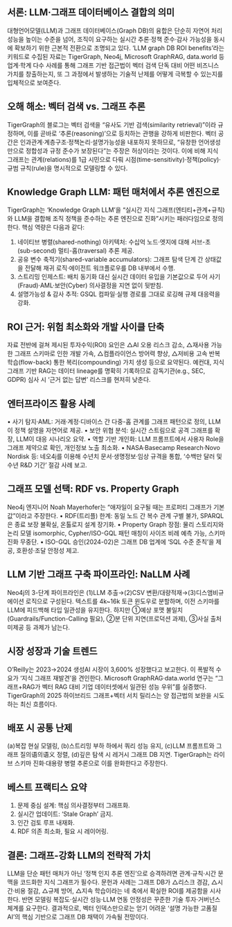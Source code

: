 ## 서론: LLM·그래프 데이터베이스 결합의 의미
대형언어모델(LLM)과 그래프 데이터베이스(Graph DB)의 융합은 단순히 자연어 처리 성능을 높이는 수준을 넘어, 조직이 요구하는 실시간 추론·정책 준수·감사 가능성을 동시에 확보하기 위한 근본적 전환으로 조명되고 있다. ‘LLM graph DB ROI benefits’라는 키워드로 수집된 자료는 TigerGraph, Neo4j, Microsoft GraphRAG, data.world 등 업계·학계 다수 사례를 통해 그래프 기반 접근법이 벡터 검색 단독 대비 어떤 비즈니스 가치를 창출하는지, 또 그 과정에서 발생하는 기술적 난제를 어떻게 극복할 수 있는지를 입체적으로 보여준다.

## 오해 해소: 벡터 검색 vs. 그래프 추론
TigerGraph의 블로그는 벡터 검색을 “유사도 기반 검색(similarity retrieval)”이라 규정하며, 이를 곧바로 ‘추론(reasoning)’으로 등치하는 관행을 강하게 비판한다. 벡터 공간은 인과관계·계층구조·정책논리·설명가능성을 내포하지 못하므로, “유창한 언어생성만으로 정합성과 규정 준수가 보장된다”는 주장은 허상이라는 것이다. 이에 비해 지식 그래프는 관계(relations)를 1급 시민으로 다뤄 시점(time-sensitivity)·정책(policy)·규범 규칙(rule)을 명시적으로 모델링할 수 있다.

## Knowledge Graph LLM: 패턴 매처에서 추론 엔진으로
TigerGraph는 ‘Knowledge Graph LLM’을 “실시간 지식 그래프(엔티티+관계+규칙)와 LLM을 결합해 조직 정책을 준수하는 추론 엔진으로 진화”시키는 패러다임으로 정의한다. 핵심 역량은 다음과 같다:
1) 네이티브 병렬(shared-nothing) 아키텍처: 수십억 노드·엣지에 대해 서브-초(sub-second) 멀티-홉(traversal) 추론 제공.
2) 공유 변수 축적기(shared-variable accumulators): 그래프 탐색 단계 간 상태값을 전달해 재귀 로직·에이전트 워크플로우를 DB 내부에서 수행.
3) 스트리밍 인제스트: 배치 동기화 대신 실시간 데이터 유입을 기본값으로 두어 사기(Fraud)·AML·보안(Cyber) 의사결정을 지연 없이 뒷받침.
4) 설명가능성 & 감사 추적: GSQL 컴파일·실행 경로를 그대로 로깅해 규제 대응력을 강화.

## ROI 근거: 위험 최소화와 개발 사이클 단축
자료 전반에 걸쳐 제시된 투자수익(ROI) 요인은 △AI 오용 리스크 감소, △재사용 가능한 그래프 스키마로 인한 개발 가속, △컴플라이언스 방어력 향상, △저비용 고속 반복 학습(flow-back) 통한 복리(compounding) 가치 생성 등으로 요약된다. 예컨대, 지식 그래프 기반 RAG는 데이터 lineage를 명확히 기록하므로 감독기관(e.g., SEC, GDPR) 심사 시 ‘근거 없는 답변’ 리스크를 현저히 낮춘다.

## 엔터프라이즈 활용 사례
• 사기 탐지·AML: 거래·계정·디바이스 간 다중-홉 관계를 그래프 패턴으로 정의, LLM이 정책 설명을 자연어로 제공.
• 보안 위협 분석: 실시간 스트림으로 공격 그래프를 확장, LLM이 대응 시나리오 요약.
• 역할 기반 개인화: LLM 프롬프트에서 사용자 Role을 그래프 제약으로 확인, 개인정보 노출 최소화.
• NASA·Basecamp Research·Novo Nordisk 등: 네오4j를 이용해 수년치 문서·생명정보·임상 규격을 통합, ‘수백만 달러 및 수년 R&D 기간’ 절감 사례 보고.

## 그래프 모델 선택: RDF vs. Property Graph
Neo4j 엔지니어 Noah Mayerhofer는 “애자일이 요구될 때는 프로퍼티 그래프가 기본값”이라고 주장한다.
• RDF(트리플) 한계: 동일 노드 간 복수 관계 구별 불가, SPARQL은 종료 보장 불확실, 온톨로지 설계 장기화.
• Property Graph 장점: 물리 스토리지와 논리 모델 isomorphic, Cypher/ISO-GQL 패턴 매칭이 사이즈 비례 예측 가능, 스키마 진화 무중단.
• ISO-GQL 승인(2024-02)은 그래프 DB 업계에 ‘SQL 수준 준칙’을 제공, 호환성·조달 안정성 제고.

## LLM 기반 그래프 구축 파이프라인: NaLLM 사례
Neo4j의 3-단계 파이프라인은 (1)LLM 추출→(2)CSV 변환/대량적재→(3)디스앰비규에이션 로직으로 구성된다. 텍스트를 4k~16k 토큰 윈도우로 분할하며, 이전 스키마를 LLM에 피드백해 타입 일관성을 유지한다. 하지만
①예상 포맷 불일치(Guardrails/Function-Calling 필요), ②분 단위 지연(프로덕션 과제), ③사실 출처 미제공 등 과제가 남는다.

## 시장 성장과 기술 트렌드
O’Reilly는 2023→2024 생성AI 시장이 3,600% 성장했다고 보고한다. 이 폭발적 수요가 ‘지식 그래프 재발견’을 견인한다. Microsoft GraphRAG·data.world 연구는 “그래프+RAG가 벡터 RAG 대비 기업 데이터셋에서 일관된 성능 우위”를 실증했다. TigerGraph의 2025 하이브리드 그래프+벡터 서치 릴리스는 양 접근법의 보완을 시도하는 최신 흐름이다.

## 배포 시 공통 난제
(a)복잡 현실 모델링, (b)스트리밍 부하 하에서 쿼리 성능 유지, (c)LLM 프롬프트와 그래프 질의语의语义 정렬, (d)깊은 탐색 시 레거시 그래프 DB 지연. TigerGraph는 라이브 스키마 진화·대용량 병렬 추론으로 이를 완화한다고 주장한다.

## 베스트 프랙티스 요약
1) 문제 중심 설계: 핵심 의사결정부터 그래프화.
2) 실시간 업데이트: ‘Stale Graph’ 금지.
3) 인간 검토 루프 내재화.
4) RDF 의존 최소화, 필요 시 레이어링.

## 결론: 그래프-강화 LLM의 전략적 가치
LLM을 단순 패턴 매처가 아닌 ‘정책 인지 추론 엔진’으로 승격하려면 관계·규칙·시간 문맥을 코드화한 지식 그래프가 필수다. 문헌과 사례는 그래프 DB가 △리스크 경감, △시간·비용 절감, △규제 방어, △지속 학습이라는 네 축에서 확실한 ROI를 제공함을 시사한다. 반면 모델링 복잡도·실시간 성능·LLM 연동 안정성은 꾸준한 기술 투자·거버넌스 체계를 요구한다. 결과적으로, 벡터 인덱스만으로는 얻기 어려운 ‘설명 가능한 고품질 AI’의 핵심 기반으로 그래프 DB 채택이 가속될 전망이다.